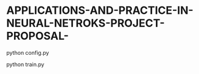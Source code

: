 # APPLICATIONS-AND-PRACTICE-IN-NEURAL-NETROKS-PROJECT-PROPOSAL-


python config.py

python train.py
